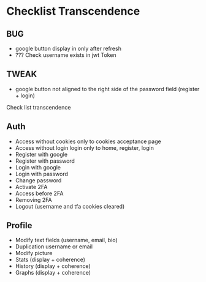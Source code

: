# Checklist Transcendence

## BUG

- google button display in only after refresh
- ??? Check username exists in jwt Token

## TWEAK

- google button not aligned to the right side of the password field (register + login)

Check list transcendence

## Auth

- Access without cookies only to cookies acceptance page
- Access without login login only to home, register, login
- Register with google
- Register with password
- Login with google
- Login with password
- Change password
- Activate 2FA
- Access before 2FA
- Removing 2FA
- Logout (username and tfa cookies cleared)

## Profile

- Modify text fields (username, email, bio)
- Duplication username or email
- Modify picture
- Stats (display + coherence)
- History (display + coherence)
- Graphs (display + coherence)
